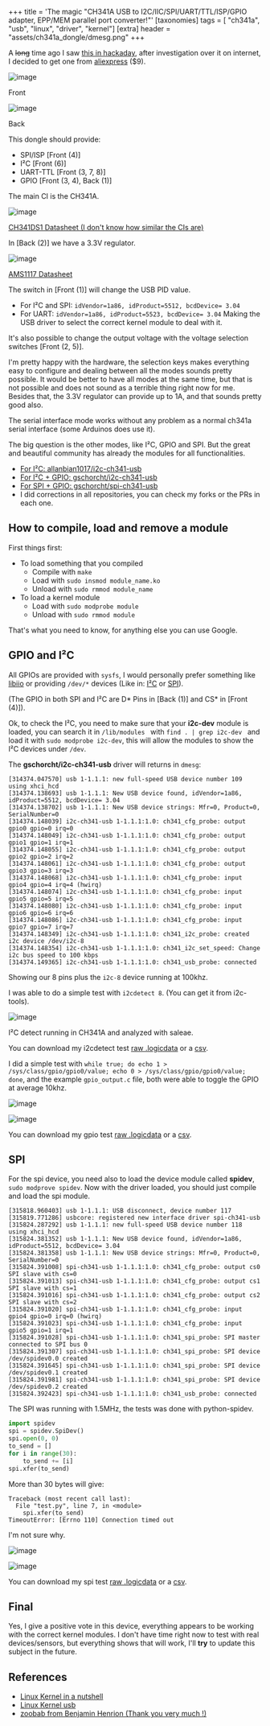 +++
title = 'The magic "CH341A USB to I2C/IIC/SPI/UART/TTL/ISP/GPIO adapter, EPP/MEM parallel port converter!"'
[taxonomies]
tags = [ "ch341a", "usb", "linux", "driver", "kernel"]
[extra]
header = "assets/ch341a_dongle/dmesg.png"
+++

A ~~long~~ time ago I saw [this in hackaday](https://hackaday.com/2018/02/21/linux-adds-ch341-gpio/), after investigation over it on internet, I decided to get one from [aliexpress](https://pt.aliexpress.com/item/ALL-IN-1-CH341A-USB-to-SPI-I2C-IIC-UART-TTL-ISP-Serial-Adapter-Module-EPP/32878482645.html) ($9).

<!-- more -->

![image](/assets/ch341a_dongle/front1_1.jpg)
<figcaption class="wp-caption-text">Front</figcaption>

![image](/assets/ch341a_dongle/back1_1.jpg)
<figcaption class="wp-caption-text">Back</figcaption>

This dongle should provide:
 - SPI/ISP [Front (4)]
 - I²C [Front (6)]
 - UART-TTL [Front (3, 7, 8)]
 - GPIO [Front (3, 4), Back (1)]

The main CI is the CH341A.

![image](/assets/ch341a_dongle/ch341a.jpg)
<figcaption class="wp-caption-text"><a href="/assets/ch341a_dongle/CH341DS1.pdf">CH341DS1 Datasheet (I don't know how similar the CIs are)</a></figcaption>

In [Back (2)] we have a 3.3V regulator.

![image](/assets/ch341a_dongle/3v3regulator.jpg)
<figcaption class="wp-caption-text"><a href="/assets/ch341a_dongle/ds1117.pdf">AMS1117 Datasheet</a></figcaption>


The switch in [Front (1)] will change the USB PID value.
 - For I²C and SPI: `idVendor=1a86, idProduct=5512, bcdDevice= 3.04`
 - For UART: `idVendor=1a86, idProduct=5523, bcdDevice= 3.04`
Making the USB driver to select the correct kernel module to deal with it.

It's also possible to change the output voltage with the voltage selection switches [Front (2, 5)].

I'm pretty happy with the hardware, the selection keys makes everything easy to configure and dealing between all the modes sounds pretty possible. It would be better to have all modes at the same time, but that is not possible and does not sound as a terrible thing right now for me. Besides that, the 3.3V regulator can provide up to 1A, and that sounds pretty good also.

The serial interface mode works without any problem as a normal ch341a serial interface (some Arduinos does use it).

The big question is the other modes, like I²C, GPIO and SPI. But the great and beautiful community has already the modules for all functionalities.

- [For I²C: allanbian1017/i2c-ch341-usb](https://github.com/allanbian1017/i2c-ch341-usb)
- [For I²C + GPIO: gschorcht/i2c-ch341-usb](https://github.com/gschorcht/i2c-ch341-usb)
- [For SPI + GPIO: gschorcht/spi-ch341-usb](https://github.com/gschorcht/spi-ch341-usb)
- I did corrections in all repositories, you can check my forks or the PRs in each one.

## How to compile, load and remove a module

First things first:
 - To load something that you compiled
    - Compile with `make`
    - Load with `sudo insmod module_name.ko`
    - Unload with `sudo rmmod module_name`
 - To load a kernel module
    - Load with `sudo modprobe module`
    - Unload with `sudo rmmod module`

That's what you need to know, for anything else you can use Google.

## GPIO and I²C

All GPIOs are provided with `sysfs`, I would personally prefer something like [libiio](https://wiki.analog.com/resources/tools-software/linux-software/libiio) or providing `/dev/*` devices (Like in: [I²C](https://www.kernel.org/doc/Documentation/i2c/dev-interface) or [SPI](https://www.kernel.org/doc/Documentation/spi/spidev)).


(The GPIO in both SPI and I²C are D* Pins in [Back (1)] and CS* in [Front (4)]).

Ok, to check the I²C, you need to make sure that your **i2c-dev** module is loaded, you can search it in `/lib/modules ` with `find . | grep i2c-dev ` and load it with `sudo modprobe i2c-dev`, this will allow the modules to show the I²C devices under `/dev`.

The **gschorcht/i2c-ch341-usb** driver will returns in `dmesg`:
```
[314374.047570] usb 1-1.1.1: new full-speed USB device number 109 using xhci_hcd
[314374.138693] usb 1-1.1.1: New USB device found, idVendor=1a86, idProduct=5512, bcdDevice= 3.04
[314374.138702] usb 1-1.1.1: New USB device strings: Mfr=0, Product=0, SerialNumber=0
[314374.148039] i2c-ch341-usb 1-1.1.1:1.0: ch341_cfg_probe: output gpio0 gpio=0 irq=0
[314374.148049] i2c-ch341-usb 1-1.1.1:1.0: ch341_cfg_probe: output gpio1 gpio=1 irq=1
[314374.148055] i2c-ch341-usb 1-1.1.1:1.0: ch341_cfg_probe: output gpio2 gpio=2 irq=2
[314374.148061] i2c-ch341-usb 1-1.1.1:1.0: ch341_cfg_probe: output gpio3 gpio=3 irq=3
[314374.148068] i2c-ch341-usb 1-1.1.1:1.0: ch341_cfg_probe: input  gpio4 gpio=4 irq=4 (hwirq)
[314374.148074] i2c-ch341-usb 1-1.1.1:1.0: ch341_cfg_probe: input  gpio5 gpio=5 irq=5
[314374.148080] i2c-ch341-usb 1-1.1.1:1.0: ch341_cfg_probe: input  gpio6 gpio=6 irq=6
[314374.148086] i2c-ch341-usb 1-1.1.1:1.0: ch341_cfg_probe: input  gpio7 gpio=7 irq=7
[314374.148349] i2c-ch341-usb 1-1.1.1:1.0: ch341_i2c_probe: created i2c device /dev/i2c-8
[314374.148354] i2c-ch341-usb 1-1.1.1:1.0: ch341_i2c_set_speed: Change i2c bus speed to 100 kbps
[314374.149365] i2c-ch341-usb 1-1.1.1:1.0: ch341_usb_probe: connected
```

Showing our 8 pins plus the `i2c-8` device running at 100khz.

I was able to do a simple test with `i2cdetect 8`. (You can get it from i2c-tools).

![image](/assets/ch341a_dongle/i2cdetect.png)
<figcaption class="wp-caption-text">I²C detect running in CH341A and analyzed with saleae.</figcaption>

You can download my i2cdetect test [raw .logicdata](/assets/ch341a_dongle/i2cdetect.logicdata) or a [csv](/assets/ch341a_dongle/i2cdetect.csv).


I did a simple test with `while true; do echo 1 > /sys/class/gpio/gpio0/value; echo 0 > /sys/class/gpio/gpio0/value; done`, and the example `gpio_output.c` file, both were able to toggle the GPIO at average 10khz.

![image](/assets/ch341a_dongle/gpio.png)

![image](/assets/ch341a_dongle/gpio2.png)

You can download my gpio test [raw .logicdata](/assets/ch341a_dongle/gpio.logicdata) or a [csv](/assets/ch341a_dongle/gpio.csv).

## SPI

For the spi device, you need also to load the device module called **spidev**, `sudo modprove spidev`. Now with the driver loaded, you should just compile and load the spi module.

```
[315818.960403] usb 1-1.1.1: USB disconnect, device number 117
[315819.771286] usbcore: registered new interface driver spi-ch341-usb
[315824.287292] usb 1-1.1.1: new full-speed USB device number 118 using xhci_hcd
[315824.381352] usb 1-1.1.1: New USB device found, idVendor=1a86, idProduct=5512, bcdDevice= 3.04
[315824.381358] usb 1-1.1.1: New USB device strings: Mfr=0, Product=0, SerialNumber=0
[315824.391008] spi-ch341-usb 1-1.1.1:1.0: ch341_cfg_probe: output cs0 SPI slave with cs=0
[315824.391013] spi-ch341-usb 1-1.1.1:1.0: ch341_cfg_probe: output cs1 SPI slave with cs=1
[315824.391016] spi-ch341-usb 1-1.1.1:1.0: ch341_cfg_probe: output cs2 SPI slave with cs=2
[315824.391020] spi-ch341-usb 1-1.1.1:1.0: ch341_cfg_probe: input  gpio4 gpio=0 irq=0 (hwirq)
[315824.391023] spi-ch341-usb 1-1.1.1:1.0: ch341_cfg_probe: input  gpio5 gpio=1 irq=1
[315824.391028] spi-ch341-usb 1-1.1.1:1.0: ch341_spi_probe: SPI master connected to SPI bus 0
[315824.391307] spi-ch341-usb 1-1.1.1:1.0: ch341_spi_probe: SPI device /dev/spidev0.0 created
[315824.391645] spi-ch341-usb 1-1.1.1:1.0: ch341_spi_probe: SPI device /dev/spidev0.1 created
[315824.391981] spi-ch341-usb 1-1.1.1:1.0: ch341_spi_probe: SPI device /dev/spidev0.2 created
[315824.392423] spi-ch341-usb 1-1.1.1:1.0: ch341_usb_probe: connected
```

The SPI was running with 1.5MHz, the tests was done with python-spidev.
```python
import spidev
spi = spidev.SpiDev()
spi.open(0, 0)
to_send = []
for i in range(30):
	to_send += [i]
spi.xfer(to_send)
```

More than 30 bytes will give:
```
Traceback (most recent call last):
  File "test.py", line 7, in <module>
    spi.xfer(to_send)
TimeoutError: [Errno 110] Connection timed out
```

I'm not sure why.

![image](/assets/ch341a_dongle/spi1.png)

![image](/assets/ch341a_dongle/spi2.png)

You can download my spi test [raw .logicdata](/assets/ch341a_dongle/spi.logicdata) or a [csv](/assets/ch341a_dongle/spi.csv).

## Final

Yes, I give a positive vote in this device, everything appears to be working with the correct kernel modules.
I don't have time right now to test with real devices/sensors, but everything shows that will work, I'll **try** to update this subject in the future.

## References
- [Linux Kernel in a nutshell](http://www.kroah.com/lkn/)
- [Linux Kernel usb ](https://elixir.bootlin.com/linux/latest/source/drivers/usb)
- [zoobab from Benjamin Henrion (Thank you very much !)](http://www.zoobab.com/ch341-usb-spi-i2c-uart-isp-dongle)

